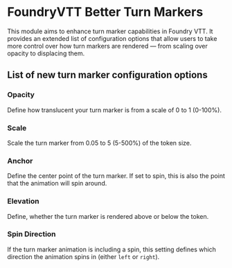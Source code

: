 # FoundryVTT Better Turn Markers

This module aims to enhance turn marker capabilities in Foundry VTT. It provides an extended list of configuration
options that allow users to take more control over how turn markers are rendered — from scaling over opacity to
displacing them.

## List of new turn marker configuration options

### Opacity

Define how translucent your turn marker is from a scale of 0 to 1 (0-100%).

### Scale

Scale the turn marker from 0.05 to 5 (5-500%) of the token size.

### Anchor

Define the center point of the turn marker. If set to spin, this is also the point that the
animation will spin around.

### Elevation

Define, whether the turn marker is rendered above or below the token.

### Spin Direction

If the turn marker animation is including a spin, this setting defines which direction the animation
spins in (either `left` or `right`).